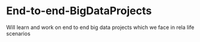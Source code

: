 # End-to-end-BigDataProjects
Will learn and work on end to end big data projects which we face in rela life scenarios
